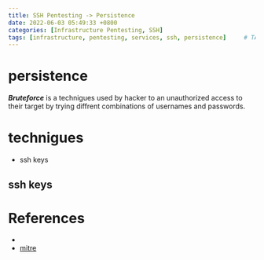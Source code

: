 ```yaml
---
title: SSH Pentesting -> Persistence
date: 2022-06-03 05:49:33 +0800
categories: [Infrastructure Pentesting, SSH]
tags: [infrastructure, pentesting, services, ssh, persistence]     # TAG names should always be lowercase
---
```


# persistence
***Bruteforce*** is a technigues used by hacker to an unauthorized access to their target by trying diffrent combinations of usernames and passwords.

# technigues

- ssh keys

## ssh keys


# References

- [](https://www.r.com)
- [mitre](https://hacktrick)
